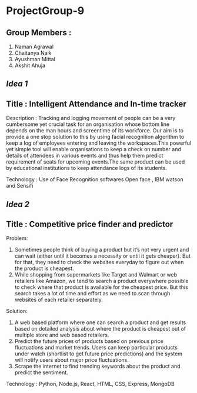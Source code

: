 # ProjectGroup-9
## Group Members :
1. Naman Agrawal
2. Chaitanya Naik
3. Ayushman Mittal
4. Akshit Ahuja
## *Idea 1*
## Title : Intelligent Attendance and In-time tracker
Description : Tracking and logging movement of people can be a very cumbersome yet crucial task for an organisation whose bottom line depends on the man hours and screentime of its workforce. Our aim is to provide a one stop solution to this by using facial recognition algorithm to keep a log of employees entering and leaving the workspaces.This powerful yet simple tool will enable organisations to keep a check on number and details of attendees in various events and thus help them predict requirement of seats for upcoming events.The same product can be used by educational institutions to keep attendance logs of its students.

Technology : Use of Face Recognition softwares Open face , IBM watson  and Sensifi
## *Idea 2*
## Title : Competitive price finder and predictor

Problem: 

1. Sometimes people think of buying a product but it’s not very urgent and can wait (either until it becomes a necessity or until it gets cheaper). But for that, they need to check the websites everyday to figure out when the product is cheapest.
2. While shopping from supermarkets like Target and Walmart or web retailers like Amazon, we tend to search a product everywhere possible to check where that product is available for the cheapest price. But this search takes a lot of time and effort as we need to scan through websites of each retailer separately.

Solution: 

1. A web based platform where one can search a product and get results based on detailed analysis about where the product is cheapest out of multiple store and web based retailers.
2. Predict the future prices of products based on previous price fluctuations and market trends. Users can keep particular products under watch (shortlist to get future price predictions) and the system will notify users about major price fluctuations.
3. Scrape the internet to find trending keywords about the product and predict the sentiment.

Technology : Python, Node.js, React, HTML, CSS, Express, MongoDB
